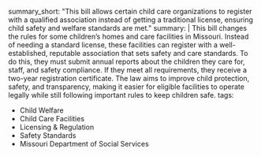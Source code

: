 summary_short: "This bill allows certain child care organizations to register with a qualified association instead of getting a traditional license, ensuring child safety and welfare standards are met."
summary: |
  This bill changes the rules for some children’s homes and care facilities in Missouri. Instead of needing a standard license, these facilities can register with a well-established, reputable association that sets safety and care standards. To do this, they must submit annual reports about the children they care for, staff, and safety compliance. If they meet all requirements, they receive a two-year registration certificate. The law aims to improve child protection, safety, and transparency, making it easier for eligible facilities to operate legally while still following important rules to keep children safe.
tags:
  - Child Welfare
  - Child Care Facilities
  - Licensing & Regulation
  - Safety Standards
  - Missouri Department of Social Services
